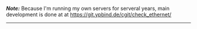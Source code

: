 **_Note:_** Because I'm running my own servers for serveral years, main development is done at at https://git.ypbind.de/cgit/check_ethernet/

----

